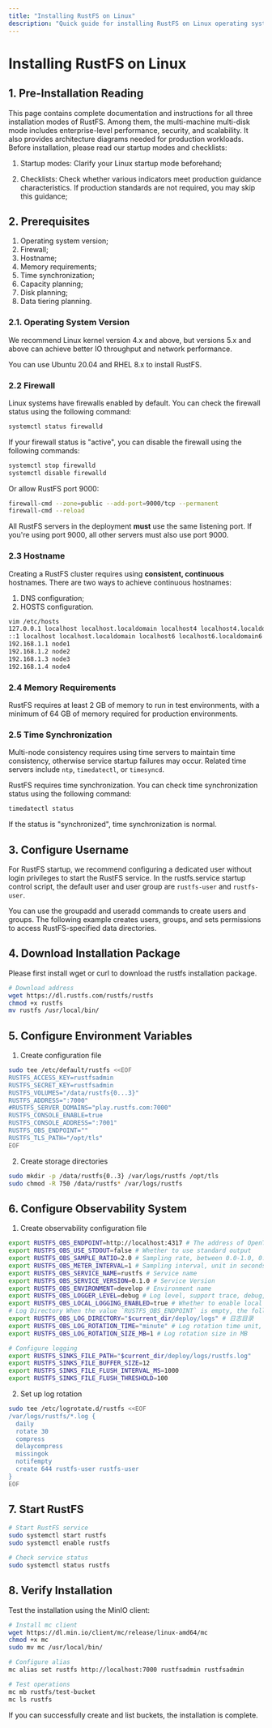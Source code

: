 ```yaml
---
title: "Installing RustFS on Linux"
description: "Quick guide for installing RustFS on Linux operating systems"
---
```


# Installing RustFS on Linux

## 1. Pre-Installation Reading

This page contains complete documentation and instructions for all three installation modes of RustFS. Among them, the multi-machine multi-disk mode includes enterprise-level performance, security, and scalability. It also provides architecture diagrams needed for production workloads.
Before installation, please read our startup modes and checklists:

1. Startup modes: Clarify your Linux startup mode beforehand;

2. Checklists: Check whether various indicators meet production guidance characteristics. If production standards are not required, you may skip this guidance;

## 2. Prerequisites

1. Operating system version;
2. Firewall;
3. Hostname;
4. Memory requirements;
5. Time synchronization;
6. Capacity planning;
7. Disk planning;
8. Data tiering planning.

### 2.1. Operating System Version

We recommend Linux kernel version 4.x and above, but versions 5.x and above can achieve better IO throughput and network performance.

You can use Ubuntu 20.04 and RHEL 8.x to install RustFS.

### 2.2 Firewall

Linux systems have firewalls enabled by default. You can check the firewall status using the following command:

```bash
systemctl status firewalld
```

If your firewall status is "active", you can disable the firewall using the following commands:

```bash
systemctl stop firewalld
systemctl disable firewalld
```

Or allow RustFS port 9000:

```bash
firewall-cmd --zone=public --add-port=9000/tcp --permanent
firewall-cmd --reload
```

All RustFS servers in the deployment **must** use the same listening port. If you're using port 9000, all other servers must also use port 9000.

### 2.3 Hostname

Creating a RustFS cluster requires using **consistent, continuous** hostnames. There are two ways to achieve continuous hostnames:

1. DNS configuration;
2. HOSTS configuration.

```bash
vim /etc/hosts
127.0.0.1 localhost localhost.localdomain localhost4 localhost4.localdomain4
::1 localhost localhost.localdomain localhost6 localhost6.localdomain6
192.168.1.1 node1
192.168.1.2 node2
192.168.1.3 node3
192.168.1.4 node4
```

### 2.4 Memory Requirements

RustFS requires at least 2 GB of memory to run in test environments, with a minimum of 64 GB of memory required for production environments.

### 2.5 Time Synchronization

Multi-node consistency requires using time servers to maintain time consistency, otherwise service startup failures may occur. Related time servers include `ntp`, `timedatectl`, or `timesyncd`.

RustFS requires time synchronization. You can check time synchronization status using the following command:

```bash
timedatectl status
```

If the status is "synchronized", time synchronization is normal.

## 3. Configure Username

For RustFS startup, we recommend configuring a dedicated user without login privileges to start the RustFS service. In the rustfs.service startup control script, the default user and user group are `rustfs-user` and `rustfs-user`.

You can use the groupadd and useradd commands to create users and groups. The following example creates users, groups, and sets permissions to access RustFS-specified data directories.

## 4. Download Installation Package

Please first install wget or curl to download the rustfs installation package.

```bash
# Download address
wget https://dl.rustfs.com/rustfs/rustfs
chmod +x rustfs
mv rustfs /usr/local/bin/
```

## 5. Configure Environment Variables

1. Create configuration file

```bash
sudo tee /etc/default/rustfs <<EOF
RUSTFS_ACCESS_KEY=rustfsadmin
RUSTFS_SECRET_KEY=rustfsadmin
RUSTFS_VOLUMES="/data/rustfs{0...3}"
RUSTFS_ADDRESS=":7000"
#RUSTFS_SERVER_DOMAINS="play.rustfs.com:7000"
RUSTFS_CONSOLE_ENABLE=true
RUSTFS_CONSOLE_ADDRESS=":7001"
RUSTFS_OBS_ENDPOINT=""
RUSTFS_TLS_PATH="/opt/tls"
EOF
```

2. Create storage directories

```bash
sudo mkdir -p /data/rustfs{0..3} /var/logs/rustfs /opt/tls
sudo chmod -R 750 /data/rustfs* /var/logs/rustfs
```

## 6. Configure Observability System

1. Create observability configuration file

```bash
export RUSTFS_OBS_ENDPOINT=http://localhost:4317 # The address of OpenTelemetry Collector
export RUSTFS_OBS_USE_STDOUT=false # Whether to use standard output
export RUSTFS_OBS_SAMPLE_RATIO=2.0 # Sampling rate, between 0.0-1.0, 0.0 means no sampling, 1.0 means all samples
export RUSTFS_OBS_METER_INTERVAL=1 # Sampling interval, unit in seconds
export RUSTFS_OBS_SERVICE_NAME=rustfs # Service name
export RUSTFS_OBS_SERVICE_VERSION=0.1.0 # Service Version
export RUSTFS_OBS_ENVIRONMENT=develop # Environment name
export RUSTFS_OBS_LOGGER_LEVEL=debug # Log level, support trace, debug, info, warning, error
export RUSTFS_OBS_LOCAL_LOGGING_ENABLED=true # Whether to enable local logging
# Log Directory When the value `RUSTFS_OBS_ENDPOINT` is empty, the following log processing rules are executed by default.
export RUSTFS_OBS_LOG_DIRECTORY="$current_dir/deploy/logs" # 日志目录
export RUSTFS_OBS_LOG_ROTATION_TIME="minute" # Log rotation time unit, can be "second", "minute", "hour", "day"
export RUSTFS_OBS_LOG_ROTATION_SIZE_MB=1 # Log rotation size in MB

# Configure logging
export RUSTFS_SINKS_FILE_PATH="$current_dir/deploy/logs/rustfs.log"
export RUSTFS_SINKS_FILE_BUFFER_SIZE=12
export RUSTFS_SINKS_FILE_FLUSH_INTERVAL_MS=1000
export RUSTFS_SINKS_FILE_FLUSH_THRESHOLD=100
```

2. Set up log rotation

```bash
sudo tee /etc/logrotate.d/rustfs <<EOF
/var/logs/rustfs/*.log {
  daily
  rotate 30
  compress
  delaycompress
  missingok
  notifempty
  create 644 rustfs-user rustfs-user
}
EOF
```

## 7. Start RustFS

```bash
# Start RustFS service
sudo systemctl start rustfs
sudo systemctl enable rustfs

# Check service status
sudo systemctl status rustfs
```

## 8. Verify Installation

Test the installation using the MinIO client:

```bash
# Install mc client
wget https://dl.min.io/client/mc/release/linux-amd64/mc
chmod +x mc
sudo mv mc /usr/local/bin/

# Configure alias
mc alias set rustfs http://localhost:7000 rustfsadmin rustfsadmin

# Test operations
mc mb rustfs/test-bucket
mc ls rustfs
```

If you can successfully create and list buckets, the installation is complete.
